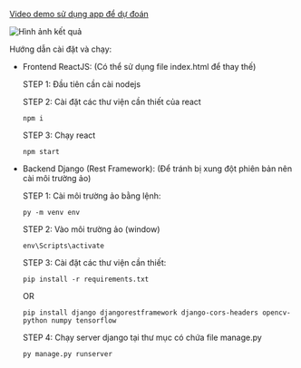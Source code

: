 [Video demo sử dụng app để dự đoán](https://github.com/ncc02/brain-tumor/blob/main/brain-tumor.mkv)



![Hình ảnh kết quả](https://github.com/ncc02/brain-tumor/assets/53702773/09f0f05c-89a4-4b41-b431-8d1df4143f0e)


Hướng dẫn cài đặt và chạy:


* Frontend ReactJS: (Có thể sử dụng file index.html để thay thế)  


  STEP 1: Đầu tiên cần cài nodejs


  STEP 2: Cài đặt các thư viện cần thiết của react

      npm i

  STEP 3: Chạy react

      npm start

  
* Backend Django (Rest Framework): (Để tránh bị xung đột phiên bản nên cài môi trường ảo)


  STEP 1: Cài môi trường ảo bằng lệnh:

      py -m venv env


  STEP 2: Vào môi trường ảo (window)

      env\Scripts\activate


  STEP 3: Cài đặt các thư viện cần thiết:

      pip install -r requirements.txt

     OR

      pip install django djangorestframework django-cors-headers opencv-python numpy tensorflow
  

  STEP 4: Chạy server django tại thư mục có chứa file manage.py

      py manage.py runserver
